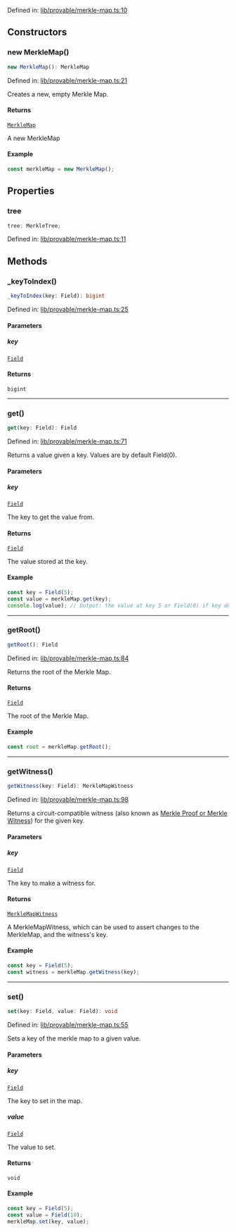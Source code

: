 Defined in: [lib/provable/merkle-map.ts:10](https://github.com/o1-labs/o1js/blob/89b7d1522af805d6d4c45a96d7a9cbc29a457aec/src/lib/provable/merkle-map.ts#L10)

## Constructors

### new MerkleMap()

```ts
new MerkleMap(): MerkleMap
```

Defined in: [lib/provable/merkle-map.ts:21](https://github.com/o1-labs/o1js/blob/89b7d1522af805d6d4c45a96d7a9cbc29a457aec/src/lib/provable/merkle-map.ts#L21)

Creates a new, empty Merkle Map.

#### Returns

[`MerkleMap`](MerkleMap.md)

A new MerkleMap

#### Example

```ts
const merkleMap = new MerkleMap();
```

## Properties

### tree

```ts
tree: MerkleTree;
```

Defined in: [lib/provable/merkle-map.ts:11](https://github.com/o1-labs/o1js/blob/89b7d1522af805d6d4c45a96d7a9cbc29a457aec/src/lib/provable/merkle-map.ts#L11)

## Methods

### \_keyToIndex()

```ts
_keyToIndex(key: Field): bigint
```

Defined in: [lib/provable/merkle-map.ts:25](https://github.com/o1-labs/o1js/blob/89b7d1522af805d6d4c45a96d7a9cbc29a457aec/src/lib/provable/merkle-map.ts#L25)

#### Parameters

##### key

[`Field`](Field.md)

#### Returns

`bigint`

***

### get()

```ts
get(key: Field): Field
```

Defined in: [lib/provable/merkle-map.ts:71](https://github.com/o1-labs/o1js/blob/89b7d1522af805d6d4c45a96d7a9cbc29a457aec/src/lib/provable/merkle-map.ts#L71)

Returns a value given a key. Values are by default Field(0).

#### Parameters

##### key

[`Field`](Field.md)

The key to get the value from.

#### Returns

[`Field`](Field.md)

The value stored at the key.

#### Example

```ts
const key = Field(5);
const value = merkleMap.get(key);
console.log(value); // Output: the value at key 5 or Field(0) if key does not exist
```

***

### getRoot()

```ts
getRoot(): Field
```

Defined in: [lib/provable/merkle-map.ts:84](https://github.com/o1-labs/o1js/blob/89b7d1522af805d6d4c45a96d7a9cbc29a457aec/src/lib/provable/merkle-map.ts#L84)

Returns the root of the Merkle Map.

#### Returns

[`Field`](Field.md)

The root of the Merkle Map.

#### Example

```ts
const root = merkleMap.getRoot();
```

***

### getWitness()

```ts
getWitness(key: Field): MerkleMapWitness
```

Defined in: [lib/provable/merkle-map.ts:98](https://github.com/o1-labs/o1js/blob/89b7d1522af805d6d4c45a96d7a9cbc29a457aec/src/lib/provable/merkle-map.ts#L98)

Returns a circuit-compatible witness (also known as [Merkle Proof or Merkle Witness](https://computersciencewiki.org/index.php/Merkle_proof)) for the given key.

#### Parameters

##### key

[`Field`](Field.md)

The key to make a witness for.

#### Returns

[`MerkleMapWitness`](MerkleMapWitness.md)

A MerkleMapWitness, which can be used to assert changes to the MerkleMap, and the witness's key.

#### Example

```ts
const key = Field(5);
const witness = merkleMap.getWitness(key);
```

***

### set()

```ts
set(key: Field, value: Field): void
```

Defined in: [lib/provable/merkle-map.ts:55](https://github.com/o1-labs/o1js/blob/89b7d1522af805d6d4c45a96d7a9cbc29a457aec/src/lib/provable/merkle-map.ts#L55)

Sets a key of the merkle map to a given value.

#### Parameters

##### key

[`Field`](Field.md)

The key to set in the map.

##### value

[`Field`](Field.md)

The value to set.

#### Returns

`void`

#### Example

```ts
const key = Field(5);
const value = Field(10);
merkleMap.set(key, value);
```

